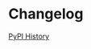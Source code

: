 # Changelog

[PyPI History][1]

[1]: https://pypi.org/project/google-cloud-recaptcha-enterprise/#history